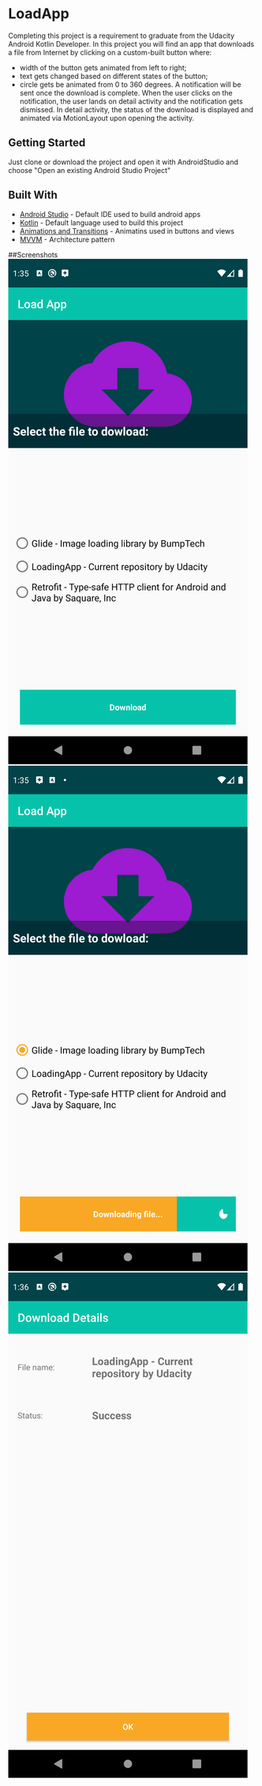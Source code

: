 # LoadApp
Completing this project is a requirement to graduate from the Udacity Android Kotlin Developer.
In this project you will find an app that downloads a file from Internet by clicking on a custom-built button where:
 - width of the button gets animated from left to right;
 - text gets changed based on different states of the button;
 - circle gets be animated from 0 to 360 degrees.
A notification will be sent once the download is complete. When the user clicks on the notification, the user lands on detail activity and the notification gets dismissed. In detail activity, the status of the download is displayed and animated via MotionLayout upon opening the activity.

## Getting Started
Just clone or download the project and open it with AndroidStudio and choose "Open an existing Android Studio Project"

## Built With
* [Android Studio](https://developer.android.com/studio) - Default IDE used to build android apps
* [Kotlin](https://kotlinlang.org/) - Default language used to build this project
* [Animations and Transitions](https://developer.android.com/training/animation) - Animatins used in buttons and views
* [MVVM](https://en.wikipedia.org/wiki/Model%E2%80%93view%E2%80%93viewmodel) - Architecture pattern

##Screenshots
![image](https://raw.githubusercontent.com/AllexandreSantos/LoadApp-Udacity-Project-3/main/screenshots/screenshot_1.png)
![image](https://raw.githubusercontent.com/AllexandreSantos/LoadApp-Udacity-Project-3/main/screenshots/screenshot_2.png)
![image](https://raw.githubusercontent.com/AllexandreSantos/LoadApp-Udacity-Project-3/main/screenshots/screenshot_3.png)

